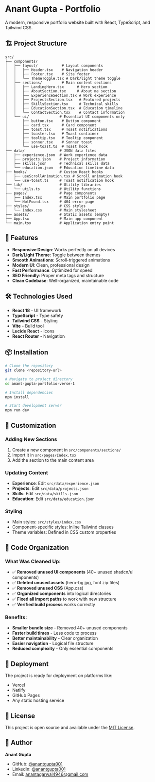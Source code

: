 # Anant Gupta - Portfolio

A modern, responsive portfolio website built with React, TypeScript, and Tailwind CSS.

## 🏗️ Project Structure

```
src/
├── components/
│   ├── layout/           # Layout components
│   │   ├── Header.tsx    # Navigation header
│   │   ├── Footer.tsx    # Site footer
│   │   └── ThemeToggle.tsx # Dark/light theme toggle
│   ├── sections/         # Main content sections
│   │   ├── LandingHero.tsx      # Hero section
│   │   ├── AboutSection.tsx     # About me section
│   │   ├── ExperienceSection.tsx # Work experience
│   │   ├── ProjectsSection.tsx   # Featured projects
│   │   ├── SkillsSection.tsx     # Technical skills
│   │   ├── EducationSection.tsx  # Education timeline
│   │   └── ContactSection.tsx    # Contact information
│   └── ui/              # Essential UI components only
│       ├── button.tsx    # Button component
│       ├── card.tsx      # Card component
│       ├── toast.tsx     # Toast notifications
│       ├── toaster.tsx   # Toast container
│       ├── tooltip.tsx   # Tooltip component
│       ├── sonner.tsx    # Sonner toast
│       └── use-toast.ts  # Toast hook
├── data/                # JSON data files
│   ├── experience.json  # Work experience data
│   ├── projects.json    # Project information
│   ├── skills.json      # Technical skills data
│   └── education.json   # Education timeline data
├── hooks/               # Custom React hooks
│   ├── useScrollAnimation.tsx # Scroll animation hook
│   └── use-toast.ts     # Toast notification hook
├── lib/                 # Utility libraries
│   └── utils.ts         # Utility functions
├── pages/               # Page components
│   ├── Index.tsx        # Main portfolio page
│   └── NotFound.tsx     # 404 error page
├── styles/              # CSS styles
│   └── index.css        # Main stylesheet
├── assets/              # Static assets (empty)
├── App.tsx              # Main app component
└── main.tsx             # Application entry point
```

## 🚀 Features

- **Responsive Design**: Works perfectly on all devices
- **Dark/Light Theme**: Toggle between themes
- **Smooth Animations**: Scroll-triggered animations
- **Modern UI**: Clean, professional design
- **Fast Performance**: Optimized for speed
- **SEO Friendly**: Proper meta tags and structure
- **Clean Codebase**: Well-organized, maintainable code

## 🛠️ Technologies Used

- **React 18** - UI framework
- **TypeScript** - Type safety
- **Tailwind CSS** - Styling
- **Vite** - Build tool
- **Lucide React** - Icons
- **React Router** - Navigation

## 📦 Installation

```bash
# Clone the repository
git clone <repository-url>

# Navigate to project directory
cd anant-gupta-portfolio-verse-1

# Install dependencies
npm install

# Start development server
npm run dev
```

## 🎨 Customization

### Adding New Sections
1. Create a new component in `src/components/sections/`
2. Import it in `src/pages/Index.tsx`
3. Add the section to the main content area

### Updating Content
- **Experience**: Edit `src/data/experience.json`
- **Projects**: Edit `src/data/projects.json`
- **Skills**: Edit `src/data/skills.json`
- **Education**: Edit `src/data/education.json`

### Styling
- Main styles: `src/styles/index.css`
- Component-specific styles: Inline Tailwind classes
- Theme variables: Defined in CSS custom properties

## 🧹 Code Organization

### What Was Cleaned Up:
- ✅ **Removed unused UI components** (40+ unused shadcn/ui components)
- ✅ **Deleted unused assets** (hero-bg.jpg, font zip files)
- ✅ **Removed unused CSS** (App.css)
- ✅ **Organized components** into logical directories
- ✅ **Fixed all import paths** to work with new structure
- ✅ **Verified build process** works correctly

### Benefits:
- **Smaller bundle size** - Removed 40+ unused components
- **Faster build times** - Less code to process
- **Better maintainability** - Clear organization
- **Easier navigation** - Logical file structure
- **Reduced complexity** - Only essential components

## 🚀 Deployment

The project is ready for deployment on platforms like:
- Vercel
- Netlify
- GitHub Pages
- Any static hosting service

## 📝 License

This project is open source and available under the [MIT License](LICENSE).

## 👤 Author

**Anant Gupta**
- GitHub: [@anantgupta001](https://github.com/anantgupta001)
- LinkedIn: [@anantgupta001](https://www.linkedin.com/in/anantgupta001/)
- Email: anantagarwal4946@gmail.com
